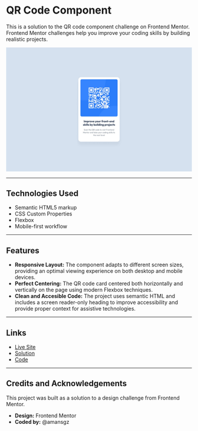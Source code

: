 # QR Code Component

This is a solution to the QR code component challenge on Frontend Mentor. Frontend Mentor challenges help you improve your coding skills by building realistic projects.

![Desktop preview design](./assets/desktop-design.jpg)

---

## Technologies Used

- Semantic HTML5 markup
- CSS Custom Properties
- Flexbox
- Mobile-first workflow

---

## Features

- **Responsive Layout:** The component adapts to different screen sizes, providing an optimal viewing experience on both desktop and mobile devices.
- **Perfect Centering:** The QR code card centered both horizontally and vertically on the page using modern Flexbox techniques.
- **Clean and Accesible Code:** The project uses semantic HTML and includes a screen reader-only heading to improve accessibility and provide proper context for assistive technologies.

---

## Links

- [Live Site]()
- [Solution]()
- [Code]()

---

## Credits and Acknowledgements

This project was built as a solution to a design challenge from Frontend Mentor.

- **Design:** Frontend Mentor
- **Coded by:** @amansgz
